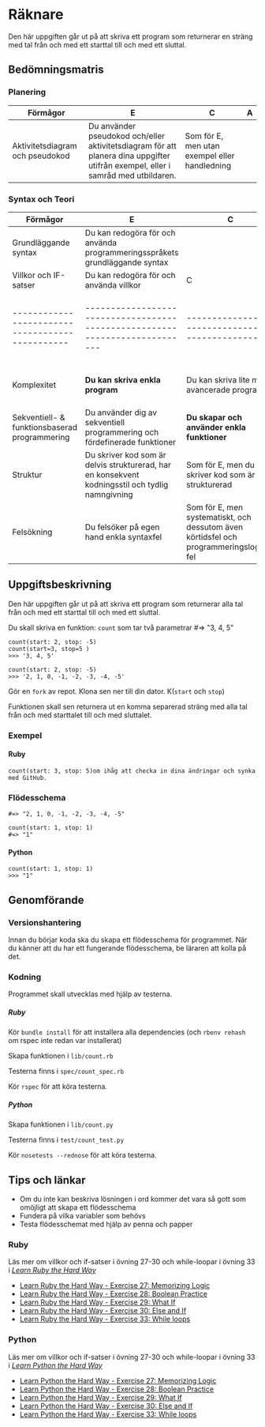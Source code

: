 # Räknare #

Den här uppgiften går ut på att skriva ett program som returnerar en sträng med tal från och med ett starttal till och med ett sluttal.

## Bedömningsmatris ##

### Planering ###

| Förmågor                         | E 																																   | C | A |
|----------------------------------|-----------------------------------------------------------------------------------------------------------------------------------|---|---|
| Aktivitetsdiagram och pseudokod  | Du använder pseudokod och/eller aktivitetsdiagram för att planera dina uppgifter utifrån exempel, eller i samråd med utbildaren.  | Som för E, men utan exempel eller handledning |   |

### Syntax och Teori ###
| Förmågor                                       | E 																			| C | A |
|------------------------------------------------|------------------------------------------------------------------------------|---|---|
| Grundläggande syntax		                     | Du kan redogöra för och använda programmeringsspråkets grundläggande syntax  |   |   |
| Villkor och IF-satser		                     | Du kan redogöra för och använda villkor                                  | C                                               | A                                              |
|-----------------------------------------------|---------------------------------------------------------------------------|-------------------------------------------------|------------------------------------------------|
| Komplexitet									| **Du kan skriva enkla program**                                               | Du kan skriva lite mer avancerade program       | Du kan skriva komplexa program
| Sekventiell- & funktionsbaserad programmering | Du använder dig av sekventiell programmering och fördefinerade funktioner | **Du skapar och använder enkla funktioner**         | Du skapar mer komplexa funktioner              |
| Struktur		 				                | Du skriver kod som är delvis strukturerad, har en konsekvent kodningsstil och tydlig namngivning | Som för E, men du skriver kod som är helt strukturerad |   			   |
| Felsökning                                    | Du felsöker på egen hand enkla syntaxfel | Som för E, men systematiskt, och dessutom även körtidsfel och programmeringslogiska fel | Som för C, men med effektivitet   	   |

## Uppgiftsbeskrivning ##

Den här uppgiften går ut på att skriva ett program som returnerar alla tal från och med ett starttal till och med ett sluttal.

Du skall skriva en funktion: `count` som tar två parametrar
	#=> "3, 4, 5"

	count(start: 2, stop: -5)
	count(start=3, stop=5 )
	>>> '3, 4, 5'

	count(start: 2, stop: -5)
	>>> '2, 1, 0, -1, -2, -3, -4, -5'

Gör en `fork` av repot. Klona sen ner till din dator. K(`start` och `stop`)

Funktionen skall sen returnera ut en komma separerad sträng med alla tal från och med starttalet till och med sluttalet.

### Exempel ###

#### Ruby ####

	count(start: 3, stop: 5)om ihåg att checka in dina ändringar och synka med GitHub.

### Flödesschema ###
	#=> "2, 1, 0, -1, -2, -3, -4, -5"

	count(start: 1, stop: 1)
	#=> "1"

#### Python ####

	
	count(start: 1, stop: 1)
    >>> "1"

## Genomförande ##

### Versionshantering ###

Innan du börjar koda ska du skapa ett flödesschema för programmet.
När du känner att du har ett fungerande flödesschema, be läraren att kolla på det.

### Kodning ###

Programmet skall utvecklas med hjälp av testerna.

##### Ruby #####

Kör `bundle install` för att installera alla dependencies (och `rbenv rehash` om rspec inte redan var installerat)

Skapa funktionen i `lib/count.rb`

Testerna finns i `spec/count_spec.rb`

Kör `rspec` för att köra testerna.

##### Python #####

Skapa funktionen i `lib/count.py`

Testerna finns i `test/count_test.py`

Kör `nosetests --rednose` för att köra testerna.

## Tips och länkar ##

* Om du inte kan beskriva lösningen i ord kommer det vara så gott som omöjligt att skapa ett flödesschema
* Fundera på vilka variabler som behövs
* Testa flödesschemat med hjälp av penna och papper

### Ruby ###

Läs mer om villkor och if-satser i övning 27-30 och while-loopar i övning 33 i [*Learn Ruby the Hard Way*](http://ruby.learncodethehardway.org/book)

* [Learn Ruby the Hard Way - Exercise 27: Memorizing Logic](http://ruby.learncodethehardway.org/book/ex27.html)
* [Learn Ruby the Hard Way - Exercise 28: Boolean Practice](http://ruby.learncodethehardway.org/book/ex28.html)
* [Learn Ruby the Hard Way - Exercise 29: What If](http://ruby.learncodethehardway.org/book/ex29.html)
* [Learn Ruby the Hard Way - Exercise 30: Else and If](http://ruby.learncodethehardway.org/book/ex30.html)
* [Learn Ruby the Hard Way - Exercise 33: While loops](http://ruby.learncodethehardway.org/book/ex33.html)

### Python ###

Läs mer om villkor och if-satser i övning 27-30 och while-loopar i övning 33 i [*Learn Python the Hard Way*](http://learnpythonthehardway.org)

* [Learn Python the Hard Way - Exercise 27: Memorizing Logic](http://learnpythonthehardway.org/book/ex27.html)
* [Learn Python the Hard Way - Exercise 28: Boolean Practice](http://learnpythonthehardway.org/book/ex28.html)
* [Learn Python the Hard Way - Exercise 29: What If](http://learnpythonthehardway.org/book/ex29.html)
* [Learn Python the Hard Way - Exercise 30: Else and If](http://learnpythonthehardway.org/book/ex30.html)
* [Learn Python the Hard Way - Exercise 33: While loops](http://learnpythonthehardway.org/book/ex33.html)